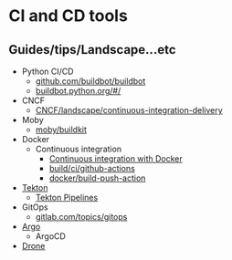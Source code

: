 # CI and CD tools

## Guides/tips/Landscape...etc

* Python CI/CD
    * [github.com/buildbot/buildbot](https://github.com/buildbot/buildbot)
    * [buildbot.python.org/#/](https://buildbot.python.org/#/)
* CNCF 
    * [CNCF/landscape/continuous-integration-delivery](https://landscape.cncf.io/card-mode?category=continuous-integration-delivery&grouping=category)
* Moby
    * [moby/buildkit](https://github.com/moby/buildkit)
* Docker
    * Continuous integration
        * [Continuous integration with Docker](https://docs.docker.com/build/ci/)
        * [build/ci/github-actions](https://docs.docker.com/build/ci/github-actions/)
        * [docker/build-push-action](https://github.com/docker/build-push-action)
* [Tekton](https://tekton.dev/)
    * [Tekton Pipelines](https://tekton.dev/docs/pipelines/)
* GitOps
    * [gitlab.com/topics/gitops](https://about.gitlab.com/topics/gitops/)
* [Argo](https://argoproj.github.io/)
    * ArgoCD
* [Drone](https://www.drone.io/)